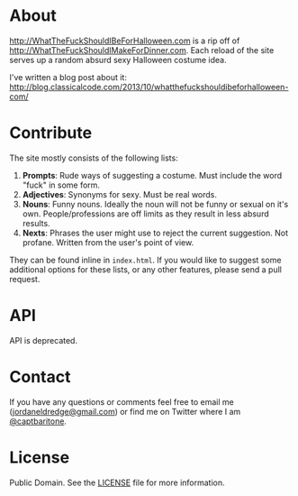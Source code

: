 About
=====

<http://WhatTheFuckShouldIBeForHalloween.com> is a rip off of
<http://WhatTheFuckShouldIMakeForDinner.com>. Each reload of
the site serves up a random absurd sexy Halloween costume idea.

I've written a blog post about it:
<http://blog.classicalcode.com/2013/10/whatthefuckshouldibeforhalloween-com/>

Contribute
==========

The site mostly consists of the following lists:

1. **Prompts**: Rude ways of suggesting a costume. Must include the word "fuck"
   in some form.
2. **Adjectives**: Synonyms for sexy. Must be real words.
3. **Nouns**: Funny nouns. Ideally the noun will not be funny or sexual on it's
   own. People/professions are off limits as they result in less absurd
   results.
4. **Nexts**: Phrases the user might use to reject the current suggestion. Not
   profane.  Written from the user's point of view.

They can be found inline in `index.html`. If you would like to suggest some
additional options for these lists, or any other features, please send a pull
request.

API
===

API is deprecated.

Contact
=======

If you have any questions or comments feel free to email me
(jordaneldredge@gmail.com) or find me on Twitter where I am
[@captbaritone](https://twitter.com/captbaritone).

License
=======

Public Domain. See the [LICENSE](LICENSE) file for more information.
